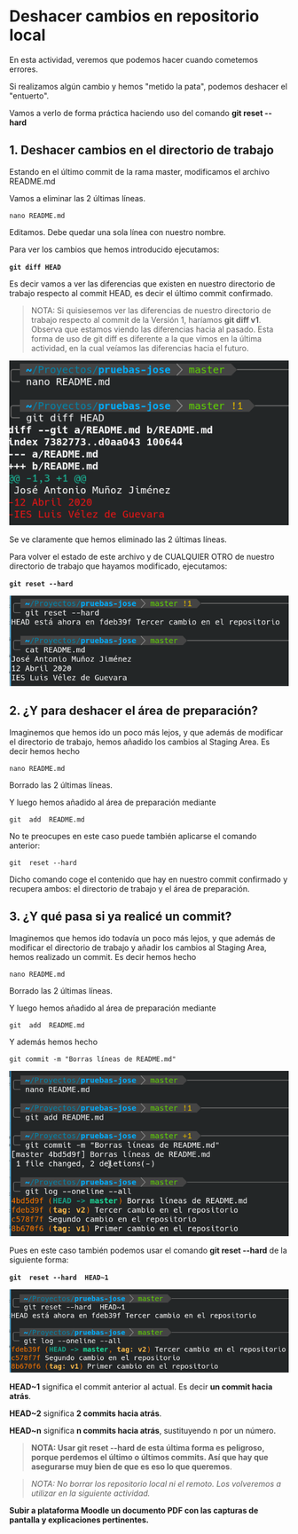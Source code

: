 # Deshacer cambios en repositorio local

En esta actividad, veremos que podemos hacer cuando cometemos errores.

Si realizamos algún cambio y hemos "metido la pata", podemos deshacer el "entuerto".

Vamos a verlo de forma práctica haciendo uso del comando  **git reset --hard**

##  1. Deshacer cambios en el directorio de trabajo

Estando en el último commit de la rama master, modificamos el archivo README.md

Vamos a eliminar las 2 últimas líneas.

```
nano README.md
```

Editamos. Debe quedar una sola línea con nuestro nombre.

Para ver los cambios que hemos introducido ejecutamos:


**`git diff HEAD`**


Es decir vamos a ver las diferencias que existen en nuestro directorio de trabajo respecto al commit HEAD, es decir el último commit confirmado.

> NOTA: Si quisiesemos ver las diferencias de nuestro directorio de trabajo respecto al commit de la Versión 1, haríamos **git diff v1**.
> Observa que estamos viendo las diferencias hacia al pasado. Esta forma de uso de git diff es diferente a la que vimos en la última actividad, en la cual veíamos las diferencias hacia el futuro.

![git diff HEAD](assets/git-diff-head.png)


Se ve claramente que hemos eliminado las 2 últimas líneas. 

Para volver el estado de este archivo y de CUALQUIER OTRO de nuestro directorio de trabajo que hayamos modificado, ejecutamos:


**`git reset --hard`**


![git reset --hard](assets/git-reset--hard.png)

##  2. ¿Y para deshacer el área de preparación?

Imaginemos que hemos ido un poco más lejos, y que además de modificar el directorio de trabajo, hemos añadido los cambios al Staging Area. Es decir hemos hecho

```
nano README.md
```

Borrado las 2 últimas líneas.

Y luego hemos añadido al área de preparación mediante 

```
git  add  README.md
```

No te preocupes en este caso puede también aplicarse el comando anterior:

```
git  reset --hard
```

Dicho comando coge el contenido que hay en nuestro commit confirmado y recupera ambos: el directorio de trabajo y el área de preparación.

## 3. ¿Y qué pasa si ya realicé un commit?

Imaginemos que hemos ido todavía un poco más lejos, y que además de modificar el directorio de trabajo y añadir los cambios al Staging Area, hemos realizado un commit. Es decir hemos hecho

```
nano README.md
```

Borrado las 2 últimas líneas.

Y luego hemos añadido al área de preparación mediante 

```
git  add  README.md
```

Y además hemos hecho

```
git commit -m "Borras líneas de README.md"
```

![git reset 1](assets/git-reset-commit-1.png)



Pues en este caso también podemos usar el comando **git reset --hard** de la siguiente forma:


**`git  reset --hard  HEAD~1`**


![git reset 2](assets/git-reset-commit-2.png)
 

**HEAD~1** significa el commit anterior al actual. Es decir **un commit hacia atrás**.

**HEAD~2** significa **2 commits hacia atrás**. 

**HEAD~n** significa **n commits hacia atrás**, sustituyendo n por un número.

> **NOTA: Usar git reset --hard de esta última forma es peligroso, porque perdemos el último o últimos commits. Así que hay que asegurarse muy bien de que es eso lo que queremos**. 






> *NOTA: No borrar los repositorio local ni el remoto. Los volveremos a utilizar en la siguiente actividad.*

**Subir a plataforma Moodle un documento PDF con las capturas de pantalla y explicaciones pertinentes.**
